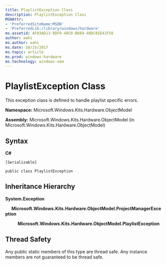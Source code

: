 ```yaml
---
title: PlaylistException Class
description: PlaylistException Class
MSHAttr:
- 'PreferredSiteName:MSDN'
- 'PreferredLib:/library/windows/hardware'
ms.assetid: AF03AD13-9DF9-48C0-B669-48DC85E41F58
author: aahi
ms.author: aahi
ms.date: 10/15/2017
ms.topic: article
ms.prod: windows-hardware
ms.technology: windows-oem
---
```


# PlaylistException Class


This exception class is defined to handle playlist specific errors.

**Namespace:** Microsoft.Windows.Kits.Hardware.ObjectModel

**Assembly:** Microsoft.Windows.Kits.Hardware.ObjectModel (in Microsoft.Windows.Kits.Hardware.ObjectModel)

## <span id="Syntax"></span><span id="syntax"></span><span id="SYNTAX"></span>Syntax


**C#**

`[Serializable]`

`public class PlaylistException`

## <span id="Inheritance_Hierarchy"></span><span id="inheritance_hierarchy"></span><span id="INHERITANCE_HIERARCHY"></span>Inheritance Hierarchy


**System.Exception**

     **Microsoft.Windows.Kits.Hardware.ObjectModel.ProjectManagerException**

          **Microsoft.Windows.Kits.Hardware.ObjectModel.PlaylistException**

## <span id="Thread_Safety"></span><span id="thread_safety"></span><span id="THREAD_SAFETY"></span>Thread Safety


Any public static members of this type are thread safe. Any instance members are not guaranteed to be thread safe.

 

 






